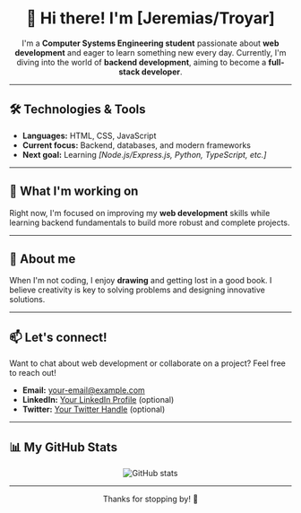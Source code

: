 <h1 align="center">👋 Hi there! I'm [Jeremias/Troyar]</h1>

<p align="center">
  I'm a <strong>Computer Systems Engineering student</strong> passionate about <strong>web development</strong> and eager to learn something new every day. Currently, I'm diving into the world of <strong>backend development</strong>, aiming to become a <strong>full-stack developer</strong>.
</p>

<hr />

<h2>🛠️ Technologies & Tools</h2>
<ul>
  <li><strong>Languages:</strong> HTML, CSS, JavaScript</li>
  <li><strong>Current focus:</strong> Backend, databases, and modern frameworks</li>
  <li><strong>Next goal:</strong> Learning <em>[Node.js/Express.js, Python, TypeScript, etc.]</em></li>
</ul>

<hr />

<h2>🌱 What I'm working on</h2>
<p>
  Right now, I'm focused on improving my <strong>web development</strong> skills while learning backend fundamentals to build more robust and complete projects.
</p>

<hr />

<h2>🎨 About me</h2>
<p>
  When I'm not coding, I enjoy <strong>drawing</strong> and getting lost in a good book. I believe creativity is key to solving problems and designing innovative solutions.
</p>

<hr />

<h2>📫 Let's connect!</h2>
<p>
  Want to chat about web development or collaborate on a project? Feel free to reach out!  
</p>
<ul>
  <li><strong>Email:</strong> <a href="mailto:your-email@example.com">your-email@example.com</a></li>
  <li><strong>LinkedIn:</strong> <a href="#">Your LinkedIn Profile</a> (optional)</li>
  <li><strong>Twitter:</strong> <a href="#">Your Twitter Handle</a> (optional)</li>
</ul>

<hr />

<h2>📊 My GitHub Stats</h2>
<p align="center">
  <img src="https://github-readme-stats.vercel.app/api?username=JEREMIASMM&show_icons=true&theme=radical" alt="GitHub stats" />
</p>

<hr />

<p align="center">Thanks for stopping by! 🚀</p>
